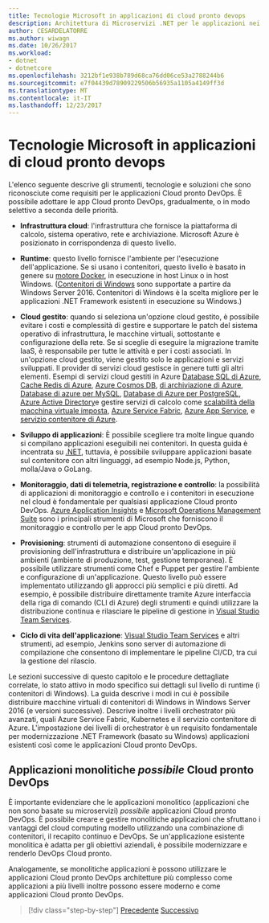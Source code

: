 ```yaml
---
title: Tecnologie Microsoft in applicazioni di cloud pronto devops
description: Architettura di Microservizi .NET per le applicazioni nei contenitori .NET | Tecnologie Microsoft nelle applicazioni Cloud pronto DevOps
author: CESARDELATORRE
ms.author: wiwagn
ms.date: 10/26/2017
ms.workload:
- dotnet
- dotnetcore
ms.openlocfilehash: 3212bf1e938b789d68ca76dd06ce53a2788244b6
ms.sourcegitcommit: e7f04439d78909229506b56935a1105a4149ff3d
ms.translationtype: MT
ms.contentlocale: it-IT
ms.lasthandoff: 12/23/2017
---
```

# <a name="microsoft-technologies-in-cloud-devops-ready-applications"></a>Tecnologie Microsoft in applicazioni di cloud pronto devops

L'elenco seguente descrive gli strumenti, tecnologie e soluzioni che sono riconosciute come requisiti per le applicazioni Cloud pronto DevOps. È possibile adottare le app Cloud pronto DevOps, gradualmente, o in modo selettivo a seconda delle priorità.

-   **Infrastruttura cloud**: l'infrastruttura che fornisce la piattaforma di calcolo, sistema operativo, rete e archiviazione. Microsoft Azure è posizionato in corrispondenza di questo livello.

-   **Runtime**: questo livello fornisce l'ambiente per l'esecuzione dell'applicazione. Se si usano i contenitori, questo livello è basato in genere su [motore Docker](https://docs.docker.com/engine/), in esecuzione in host Linux o in host Windows. ([Contenitori di Windows](https://docs.microsoft.com/virtualization/windowscontainers/about/) sono supportate a partire da Windows Server 2016. Contenitori di Windows è la scelta migliore per le applicazioni .NET Framework esistenti in esecuzione su Windows.)

-   **Cloud gestito**: quando si seleziona un'opzione cloud gestito, è possibile evitare i costi e complessità di gestire e supportare le patch del sistema operativo di infrastruttura, le macchine virtuali, sottostante e configurazione della rete. Se si sceglie di eseguire la migrazione tramite IaaS, è responsabile per tutte le attività e per i costi associati. In un'opzione cloud gestito, viene gestito solo le applicazioni e servizi sviluppati. Il provider di servizi cloud gestisce in genere tutti gli altri elementi. Esempi di servizi cloud gestiti in Azure [Database SQL di Azure](https://azure.microsoft.com/services/sql-database), [Cache Redis di Azure](https://azure.microsoft.com/services/cache/), [Azure Cosmos DB](https://azure.microsoft.com/services/cosmos-db/), [di archiviazione di Azure](https://azure.microsoft.com/services/storage/), [Database di azure per MySQL](https://azure.microsoft.com/services/mysql/), [Database di Azure per PostgreSQL](https://azure.microsoft.com/services/postgresql/), [Azure Active Directory](https://azure.microsoft.com/services/active-directory/)e gestire servizi di calcolo come [scalabilità della macchina virtuale imposta](https://azure.microsoft.com/services/virtual-machine-scale-sets/), [Azure Service Fabric](https://azure.microsoft.com/services/service-fabric/), [Azure App Service](https://azure.microsoft.com/services/app-service/), e [servizio contenitore di Azure](https://azure.microsoft.com/services/container-service/).

-   **Sviluppo di applicazioni**: È possibile scegliere tra molte lingue quando si compilano applicazioni eseguibili nei contenitori. In questa guida è incentrata su [.NET](https://www.microsoft.com/net), tuttavia, è possibile sviluppare applicazioni basate sul contenitore con altri linguaggi, ad esempio Node.js, Python, molla/Java o GoLang.

-   **Monitoraggio, dati di telemetria, registrazione e controllo**: la possibilità di applicazioni di monitoraggio e controllo e i contenitori in esecuzione nel cloud è fondamentale per qualsiasi applicazione Cloud pronto DevOps. [Azure Application Insights](https://azure.microsoft.com/services/application-insights/) e [Microsoft Operations Management Suite](https://www.microsoft.com/cloud-platform/operations-management-suite) sono i principali strumenti di Microsoft che forniscono il monitoraggio e controllo per le app Cloud pronto DevOps.

-   **Provisioning**: strumenti di automazione consentono di eseguire il provisioning dell'infrastruttura e distribuire un'applicazione in più ambienti (ambiente di produzione, test, gestione temporanea). È possibile utilizzare strumenti come Chef e Puppet per gestire l'ambiente e configurazione di un'applicazione. Questo livello può essere implementato utilizzando gli approcci più semplici e più diretti. Ad esempio, è possibile distribuire direttamente tramite Azure interfaccia della riga di comando (CLI di Azure) degli strumenti e quindi utilizzare la distribuzione continua e rilasciare le pipeline di gestione in [Visual Studio Team Services](https://www.visualstudio.com/team-services/).

-   **Ciclo di vita dell'applicazione**: [Visual Studio Team Services](https://www.visualstudio.com/team-services/) e altri strumenti, ad esempio, Jenkins sono server di automazione di compilazione che consentono di implementare le pipeline CI/CD, tra cui la gestione del rilascio.

Le sezioni successive di questo capitolo e le procedure dettagliate correlate, lo stato attivo in modo specifico sui dettagli sul livello di runtime (i contenitori di Windows). La guida descrive i modi in cui è possibile distribuire macchine virtuali di contenitori di Windows in Windows Server 2016 (e versioni successive). Descrive inoltre i livelli orchestrator più avanzati, quali Azure Service Fabric, Kubernetes e il servizio contenitore di Azure. L'impostazione dei livelli di orchestrator è un requisito fondamentale per modernizzazione .NET Framework (basato su Windows) applicazioni esistenti così come le applicazioni Cloud pronto DevOps.

## <a name="monolithic-applications-can-be-cloud-devops-ready"></a>Applicazioni monolitiche *possibile* Cloud pronto DevOps

È importante evidenziare che le applicazioni monolitico (applicazioni che non sono basate su microservizi) *possibile* applicazioni Cloud pronto DevOps. È possibile creare e gestire monolitiche applicazioni che sfruttano i vantaggi del cloud computing modello utilizzando una combinazione di contenitori, il recapito continuo e DevOps. Se un'applicazione esistente monolitica è adatta per gli obiettivi aziendali, è possibile modernizzare e renderlo DevOps Cloud pronto.

Analogamente, se monolitiche applicazioni è possono utilizzare le applicazioni Cloud pronto DevOps architetture più complesso come applicazioni a più livelli inoltre possono essere moderno e come applicazioni Cloud pronto DevOps.

>[!div class="step-by-step"]
[Precedente](reasons-to-lift-and-shift-existing-net-apps-to-cloud-devops-ready-applications.md)
[Successivo](what-about-cloud-optimized-applications.md)
